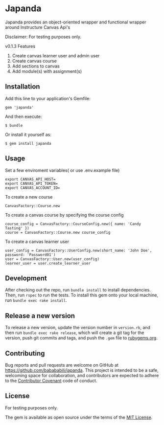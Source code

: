 # Japanda

Japanda provides an object-oriented wrapper and functional wrapper around Instructure Canvas Api's

Disclaimer: For testing purposes only.

v0.1.3 Features

1. Create canvas learner user and admin user
2. Create canvas course
3. Add sections to canvas
4. Add module(s) with assignment(s)

## Installation

Add this line to your application's Gemfile:

    gem 'japanda'

And then execute:

    $ bundle

Or install it yourself as:

    $ gem install japanda

## Usage

Set a few enviroment variables( or use .env.example file)

    export CANVAS_API_HOST=
    export CANVAS_API_TOKEN=
    export CANVAS_ACCOUNT_ID=

To create a new course

    CanvasFactory::Course.new
    
To create a canvas course by specifying the course config

    course_config = CanvasFactory::CourseConfig.new({ name: 'Candy Tasting' })
    course = CanvasFactory::Course.new course_config
    
To create a canvas learner user

    user_config = CanvasFactory::UserConfig.new(short_name: 'John Doe', password: 'Password01') 
    user = CanvasFactory::User.new(user_config)
    learner_user = user.create_learner_user

## Development

After checking out the repo, run `bundle install` to install dependencies. Then, run `rspec` to run the tests.
To install this gem onto your local machine, run `bundle exec rake install`.

## Release a new version

To release a new version, update the version number in `version.rb`, and then run `bundle exec rake release`, which will create a git tag for the version, push git commits and tags, and push the `.gem` file to [rubygems.org](https://rubygems.org).


## Contributing

Bug reports and pull requests are welcome on GitHub at https://github.com/babababili/japanda. This project is intended to be a safe, welcoming space for collaboration, and contributors are expected to adhere to the [Contributor Covenant](contributor-covenant.org) code of conduct.


## License

For testing purposes only.

The gem is available as open source under the terms of the [MIT License](http://opensource.org/licenses/MIT).
